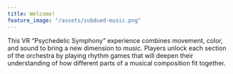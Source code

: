 ```yaml
---
title: Welcome!
feature_image: "/assets/subdued-music.png"
---
```


This VR “Psychedelic Symphony” experience combines movement, color, and sound to bring a new dimension to music. Players unlock each section of the orchestra by playing rhythm games that will deepen their understanding of how different parts of a musical composition fit together. 
